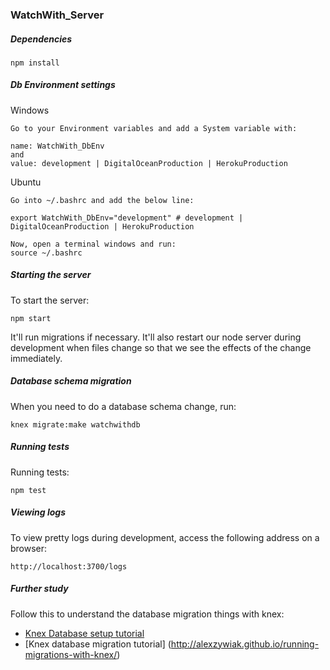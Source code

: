 ### WatchWith_Server


##### Dependencies
```terminal
npm install
```


##### Db Environment settings
Windows
```Windows
Go to your Environment variables and add a System variable with:

name: WatchWith_DbEnv
and
value: development | DigitalOceanProduction | HerokuProduction
```

Ubuntu
```Ubuntu
Go into ~/.bashrc and add the below line:

export WatchWith_DbEnv="development" # development | DigitalOceanProduction | HerokuProduction

Now, open a terminal windows and run:
source ~/.bashrc
```


##### Starting the server
To start the server:
```terminal
npm start
```
It'll run migrations if necessary. It'll also restart our node server during development when files change so that we see the effects of the change immediately.


##### Database schema migration
When you need to do a database schema change, run:
```
knex migrate:make watchwithdb
```


##### Running tests
Running tests:
```terminal
npm test
```


##### Viewing logs
To view pretty logs during development, access the following address on a browser:
```terminal
http://localhost:3700/logs
```


##### Further study
Follow this to understand the database migration things with knex:
- [Knex Database setup tutorial](http://www.dancorman.com/knex-your-sql-best-friend/)
- [Knex database migration tutorial] (http://alexzywiak.github.io/running-migrations-with-knex/)
